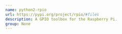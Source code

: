 ```yaml
---
name: python2-rpio
url: https://pypi.org/project/rpio/#files
description: A GPIO toolbox for the Raspberry Pi.
group: None
---
```

